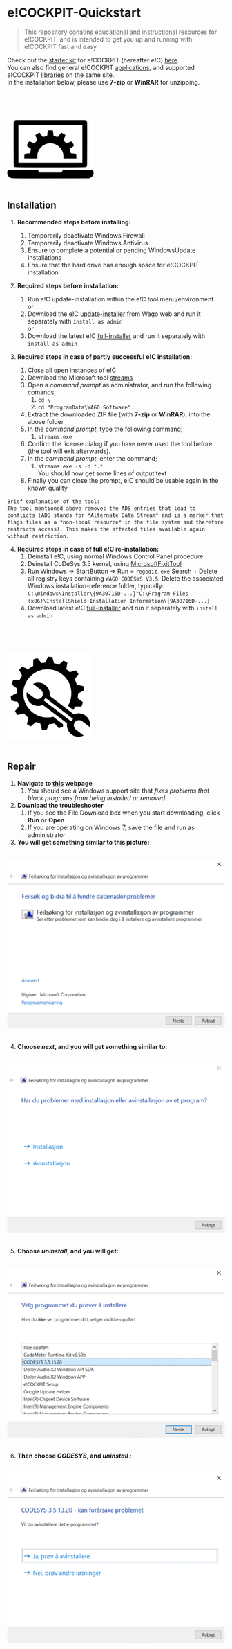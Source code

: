 # e!COCKPIT-Quickstart
>This repository conatins educational and instructional resources for e!COCKPIT, and is intended to get you up and running with e!COCKPIT fast and easy

Check out the [starter kit](https://www.wago.com/global/d/12984) for e!COCKPIT (hereafter e!C) [here](https://www.wago.com/global/d/12984).\
You can also find general e!COCKPIT [applications](https://www.wago.com/global/search?q=*:relevance:resultType:download:docCategory1:DL_3:docCategory2:DL_64&sort=downloadcontainerdate&ststate=eyJkb3dubG9hZCI6Ii9zZWFyY2g/cVx1MDAzZColM0FyZWxldmFuY2UlM0FyZXN1bHRUeXBlJTNBZG93bmxvYWQlM0Fkb2NDYXRlZ29yeTElM0FETF8zJTNBZG9jQ2F0ZWdvcnkyJTNBRExfNjQifQ==), and supported e!COCKPIT [libraries](https://www.wago.com/global/search?q=*:relevance:resultType:download:docCategory1:DL_58:docCategory1:DL_59:docCategory1:DL_57:docCategory1:DL_56:docCategory1:DL_8:docCategory2:DL_69&sort=downloadcontainerdate&ststate=eyJmIjp7InByb2R1Y3QiOiIvc2VhcmNoP3E9KiUzQXJlbGV2YW5jZSUzQXJlc3VsdFR5cGUlM0Fwcm9kdWN0JnNpdGVOYW1lPVdBR08tREUtV2Vic2l0ZSIsImRvd25sb2FkIjoiL3NlYXJjaD9xPSolM0FyZWxldmFuY2UlM0FyZXN1bHRUeXBlJTNBZG93bmxvYWQlM0Fkb2NDYXRlZ29yeTElM0FETF81OCUzQWRvY0NhdGVnb3J5MSUzQURMXzU5JTNBZG9jQ2F0ZWdvcnkxJTNBRExfNTclM0Fkb2NDYXRlZ29yeTElM0FETF81NiUzQWRvY0NhdGVnb3J5MSUzQURMXzglM0Fkb2NDYXRlZ29yeTIlM0FETF82OSJ9LCJjIjp7ImRvd25sb2FkIjo2NiwicHJvZHVjdCI6MjY1MTIsInNlcnZpY2UiOjMwLCJzb2x1dGlvbnMiOjEwMSwiY29tcGFueSI6M319) on the same site.\
In the installation below, please use **7-zip** or **WinRAR** for unzipping.

<br/><br/>

<div align="left">
   <br>
  <img src="img\05_install_and_check_it_out.png" width="200"><br><br>
</div>

## Installation

1. **Recommended steps before installing:**
   1. Temporarily deactivate Windows Firewall
   2. Temporarily deactivate Windows Antivirus
   3. Ensure to complete a potential or pending WindowsUpdate installations
   4. Ensure that the hard drive has enough space for e!COCKPIT installation


2. **Required steps before installation:**
   1. Run e!C update-installation within the e!C tool menu/environment.\
   or
   2. Download the e!C [update-installer](https://www.wago.com/global/requestDirectDownload?downloadFile=swreg_ecockpit) from Wago web and run it separately with `install as admin`  
   or
   3. Download the latest e!C [full-installer](https://wago.sharefile.eu/d-sd68a97c766646cb8) and run it separately with `install as admin`   


3. **Required steps in case of partly successful e!C installation:**
   1. Close all open instances of e!C
   2. Download the Microsoft tool [streams](https://docs.microsoft.com/en-us/sysinternals/downloads/streams)
   3. Open a *command prompt* as administrator, and run the following comands;
      1. `cd \`
      2. `cd "ProgramData\WAGO Software"`
   4. Extract the downloaded ZIP file (with **7-zip** or **WinRAR**), into the above folder
   5. In the *command prompt*, type the following command; 
      1. `streams.exe`
   6. Confirm the license dialog if you have never used the tool before (the tool will exit afterwards).
   7. In the *command prompt*, enter the command; 
      1. `streams.exe -s -d *.*`\
      You should now get some lines of output text
   8. Finally you can close the prompt, e!C should be usable again in the known quality

```
Brief explanation of the tool:
The tool mentioned above removes the ADS entries that lead to conflicts (ADS stands for *Alternate Data Stream* and is a marker that flags files as a *non-local resource* in the file system and therefore restricts access). This makes the affected files available again without restriction.
```

4. **Required steps in case of full e!C re-installation:**
   1. Deinstall e!C, using normal Windows Control Panel procedure
   2. Deinstall CoDeSys 3.5 kernel, using [MicrosoftFixitTool](https://support.microsoft.com/en-us/mats/program_install_and_uninstall)
   3. Run Windows => StartButton => Run =  `regedit.exe` Search + Delete all registry keys containing `WAGO CODESYS V3.5`. Delete the associated Windows installation-reference folder, typically: `C:\Windows\Installer\{9A30716D-...}"C:\Program Files (x86)\InstallShield Installation Information\{9A30716D-...}`
   4. Download latest e!C [full-installer](https://wago.sharefile.eu/d-sd68a97c766646cb8) and run it separately with `install as admin` 
   
<br/><br/>

<div align="left">
   <br>
  <img src="img\06_repair.png" width="200"><br><br>
</div>

## Repair

1. **Navigate to [this](https://support.microsoft.com/en-us/mats/program_install_and_uninstall) webpage**
   1. You should see a Windows support site that *fixes problems that block programs from being installed or removed*
2. **Download the troubleshooter**
   1. If you see the File Download box when you start downloading, click **Run** or **Open**
   2. If you are operating on Windows 7, save the file and run as administrator
3. **You will get something similar to this picture:**
<div align="center">
   <br>
  <img src="img\01_start.PNG"><br><br>
</div>

4. **Choose *next*, and you will get something similar to:**
<div align="center">
   <br>
  <img src="img\02_whats_your_problem_bro.PNG"><br><br>
</div>

5. **Choose *uninstall*, and you will get:**
<div align="center">
   <br>
  <img src="img\03_choose_something_for_gods_sake!.PNG"><br><br>
</div>

6. **Then choose *CODESYS*, and *uninstall* :**
<div align="center">
   <br>
  <img src="img\04_be_smart_dude.PNG"><br><br>
</div>
